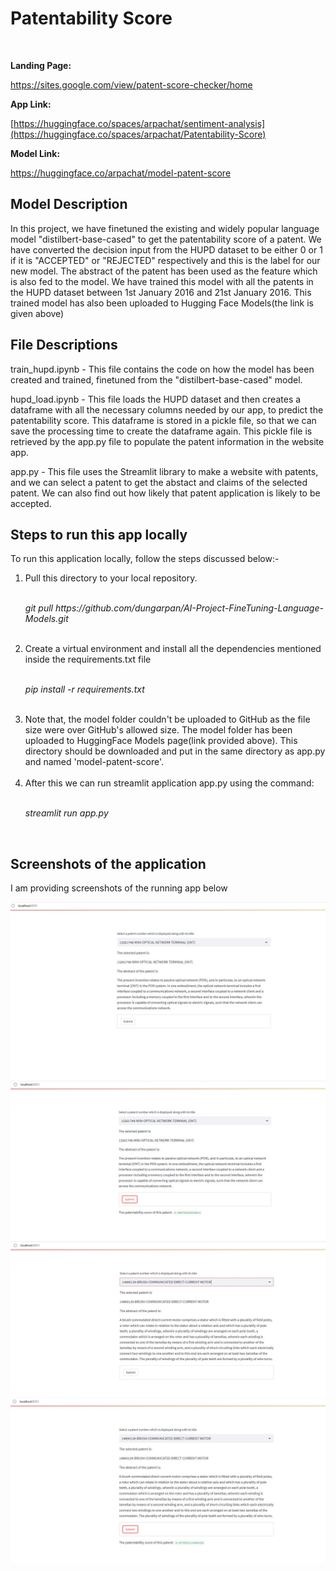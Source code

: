 # Patentability Score
<br>
<p><b>Landing Page:</b></p>

https://sites.google.com/view/patent-score-checker/home

<p><b>App Link:</b></p>

[https://huggingface.co/spaces/arpachat/sentiment-analysis](https://huggingface.co/spaces/arpachat/Patentability-Score)<br>

<p><b>Model Link:</b></p>

https://huggingface.co/arpachat/model-patent-score

## Model Description

<p>In this project, we have finetuned the existing and widely popular language model "distilbert-base-cased" to get the patentability score of a patent. We have converted the decision input from the HUPD dataset to be either 0 or 1 if it is "ACCEPTED" or "REJECTED" respectively and this is the label for our new model. The abstract of the patent has been used as the feature which is also fed to the model. We have trained this model with all the patents in the HUPD dataset between 1st January 2016 and 21st January 2016. This trained model has also been uploaded to Hugging Face Models(the link is given above)</p>

## File Descriptions

<p>train_hupd.ipynb -  This file contains the code on how the model has been created and trained, finetuned from the "distilbert-base-cased" model.</p>
<p>hupd_load.ipynb - This file loads the HUPD dataset and then creates a dataframe with all the necessary columns needed by our app, to predict the patentability score. This dataframe is stored in a pickle file, so that we can save the processing time to create the dataframe again. This pickle file is retrieved by the app.py file to populate the patent information in the website app.</p>
<p>app.py - This file uses the Streamlit library to make a website with patents, and we can select a patent to get the abstact and claims of the selected patent. We can also find out how likely that patent application is likely to be accepted.</p>

## Steps to run this app locally

<p>To run this application locally, follow the steps discussed below:-</p>
<ol>
<li>Pull this directory to your local repository.</li><br>
  <p><i>git pull https://github.com/dungarpan/AI-Project-FineTuning-Language-Models.git</i></p><br>
<li>Create a virtual environment and install all the dependencies mentioned inside the requirements.txt file</li><br>
  <p><i>pip install -r requirements.txt</i></p><br>
<li>Note that, the model folder couldn't be uploaded to GitHub as the file size were over GitHub's allowed size. The model folder has been uploaded to HuggingFace Models page(link provided above). This directory should be downloaded and put in the same directory as app.py and named 'model-patent-score'.</li><br>
<li>After this we can run streamlit application app.py using the command:</li><br>
<p><i>streamlit run app.py</i></p><br>
</ol>

## Screenshots of the application

<p>I am providing screenshots of the running app below</p>

![Docker SS](p1-ws.jpg)
![Docker SS](p1-s.jpg)
![Docker SS](p2-ws.jpg)
![Docker SS](p2-s.jpg)

